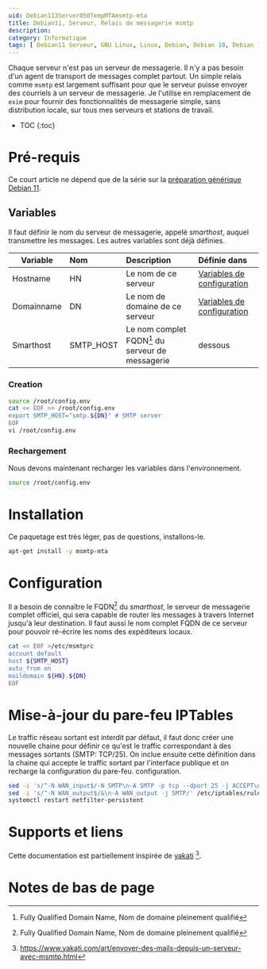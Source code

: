 ```yaml
---
uid: Debian113Server050TempMTAmsmtp-mta
title: Debian11, Serveur, Relais de messagerie msmtp
description: 
category: Informatique
tags: [ Debian11 Serveur, GNU Linux, Linux, Debian, Debian 10, Debian 11, Buster, Bullseye, Serveur, Installation, MTA, Mail Transport Agent, mSMTP, Messagerie, Email, Courriels, Pare-feu, IPTables, Smarthost ]
---
```

Chaque serveur n'est pas un serveur de messagerie. Il n'y a pas besoin d'un agent de transport de messages complet partout. Un
simple relais comme `msmtp` est largement suffisant pour que le serveur puisse envoyer des courriels à un serveur de messagerie. Je
l'utilise en remplacement de `exim` pour fournir des fonctionnalités de messagerie simple, sans distribution locale, sur tous mes
serveurs et stations de travail.

* TOC
{:toc}

# Pré-requis
Ce court article ne dépend que de la série sur la [préparation générique Debian 11](/pages/fr/tags/#preparation-debian11).

## Variables
Il faut définir le nom du serveur de messagerie, appelé *smarthost*, auquel transmettre les messages. Les autres variables sont
déjà définies.

| Variable | Nom | Description | Définie dans |
|---|:---|:---|:---|
| Hostname | HN | Le nom de ce serveur | [Variables de configuration](/Debian111PostInstall010Configurationvariables-fr/) |
| Domainname | DN | Le nom de domaine de ce serveur | [Variables de configuration](/Debian111PostInstall010Configurationvariables-fr/) |
| Smarthost | SMTP_HOST | Le nom complet FQDN[^2] du serveur de messagerie | dessous |

### Creation
```bash
source /root/config.env
cat << EOF >> /root/config.env
export SMTP_HOST="smtp.${DN}" # SMTP server
EOF
vi /root/config.env
```

### Rechargement
Nous devons maintenant recharger les variables dans l'environnement.
```bash
source /root/config.env
```

# Installation
Ce paquetage est très léger, pas de questions, installons-le.
```bash
apt-get install -y msmtp-mta
```

# Configuration
Il a besoin de connaître le FQDN[^2] du *smarthost*, le serveur de messagerie complet officiel, qui sera capable de router les
messages à travers Internet jusqu'à leur destination. Il faut aussi le nom complet FQDN de ce serveur pour pouvoir ré-écrire les
noms des expéditeurs locaux.
```bash
cat << EOF >/etc/msmtprc 
account default
host ${SMTP_HOST}
auto_from on
maildomain ${HN}.${DN}
EOF
```

# Mise-à-jour du pare-feu IPTables
Le traffic réseau sortant est interdit par défaut, il faut donc créer une nouvelle chaine pour définir ce qu'est le traffic
correspondant à des messages sortants (SMTP: TCP/25). On inclue ensuite cette définition dans la chaine qui accepte le traffic
sortant par l'interface publique et on recharge la configuration du pare-feu.
configuration.
```bash
sed -i 's/^-N WAN_input$/-N SMTP\n-A SMTP -p tcp --dport 25 -j ACCEPT\n\n&/' /etc/iptables/rules.v4
sed -i 's/^-N WAN_output$/&\n-A WAN_output -j SMTP/' /etc/iptables/rules.v4
systemctl restart netfilter-persistent
```

# Supports et liens
Cette documentation est partiellement inspirée de [yakati][yakati] [^1].

# Notes de bas de page

[yakati]: https://www.yakati.com/art/envoyer-des-mails-depuis-un-serveur-avec-msmtp.html "Envoyer des mails depuis un server avec mSMTP"
[^1]: https://www.yakati.com/art/envoyer-des-mails-depuis-un-serveur-avec-msmtp.html
[^2]: Fully Qualified Domain Name, Nom de domaine pleinement qualifié
